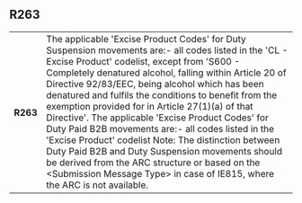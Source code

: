 ## R263
<table>
 <tr>
  <th>
   R263
  </th>
  <td>
   The applicable 'Excise Product Codes' for Duty Suspension movements are:- all codes listed in the 'CL - Excise Product' codelist, except from 'S600 - Completely denatured alcohol, falling within Article 20 of Directive 92/83/EEC, being alcohol which has been denatured and fulfils the conditions to benefit from the exemption provided for in Article 27(1)(a) of that Directive'. The applicable 'Excise Product Codes' for Duty Paid B2B movements are:- all codes listed in the 'Excise Product' codelist Note: The distinction between Duty Paid B2B and Duty Suspension movements should be derived from the ARC structure or based on the &lt;Submission Message Type&gt; in case of IE815, where the ARC is not available.
  </td>
 </tr>
</table>
